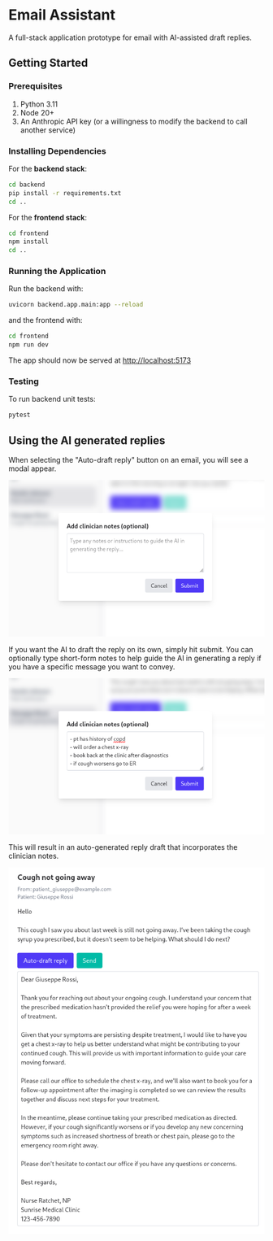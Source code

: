 # Email Assistant

A full-stack application prototype for email with AI-assisted draft replies.

## Getting Started

### Prerequisites
1. Python 3.11
2. Node 20+
3. An Anthropic API key (or a willingness to modify the backend to call another service)

### Installing Dependencies

For the **backend stack**:
```bash
cd backend
pip install -r requirements.txt
cd ..
```

For the **frontend stack**:
```bash
cd frontend
npm install
cd ..
```

### Running the Application

Run the backend with:
```bash
uvicorn backend.app.main:app --reload
```

and the frontend with:
```bash
cd frontend
npm run dev
```

The app should now be served at [http://localhost:5173](http://localhost:5173)

### Testing

To run backend unit tests:
```bash
pytest
```

## Using the AI generated replies

When selecting the "Auto-draft reply" button on an email, you will see a modal appear. 

![Clinician notes modal](img/clinician_notes.png)

If you want the AI to draft the reply on its own, simply hit submit. You can optionally type short-form notes to help guide the AI in generating a reply if you have a specific message you want to convey.

![Clinician notes for a patient with persistent cough](img/notes_filled.png)

This will result in an auto-generated reply draft that incorporates the clinician notes.

![Draft reply made using clinician notes](img/draft_email.png)